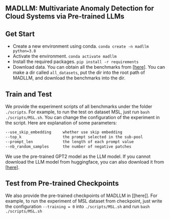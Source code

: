 ## MADLLM: Multivariate Anomaly Detection for Cloud Systems via Pre-trained LLMs


## Get Start
- Create a new environment using conda. `conda create -n madllm python=3.8`
- Activate the environment. `conda activate madllm`
- Install the required packages. `pip install -r requirements`
- Download data. You can obtain all the benchmarks from [[here](https://drive.google.com/drive/folders/1dYba8m2W0LWfh6btAjdOphi_dWlbd9lB?usp=sharing)]. You can make a dir called `all_datasets`, put the dir into the root path of MADLLM, and download the benchmarks into the dir.


## Train and Test
We provide the experiment scripts of all benchmarks under the folder `./scripts`. For example, to run the test on dataset MSL, just run `bash ./scripts/MSL.sh`. You can change the configuration of the experiment in the script. Here are explanation of some parameters:
```bash
--use_skip_embedding     whether use skip embedding
--top_k                  the prompt selected in the sub-pool
--prompt_len             the length of each prompt value
--nb_random_samples      the number of negative patches 
```

We use the pre-trained GPT2 model as the LLM model. If you cannot download the LLM model from huggingface, you can also download it from [[here](https://drive.google.com/drive/folders/1TgGm9DpnF1HHRV7eMPUuRupt0hyr4eVq?usp=sharing)].



## Test from Pre-trained Checkpoints
We also provide the pre-trained checkpoints of MADLLM in [[here]]. For example, to run the experiment of MSL dataset from checkpoint, just write the configuration `--training = 0` into `./scripts/MSL.sh` and run `bash ./scripts/MSL.sh`